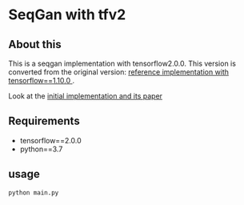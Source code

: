 # SeqGan with tfv2

## About this
This is a seqgan implementation with tensorflow2.0.0. This version is converted from the original version: [reference implementation with tensorflow==1.10.0 ](https://github.com/tyo-yo/SeqGAN) .

Look at the [initial implementation and its paper](https://github.com/LantaoYu/SeqGAN)
## Requirements
- tensorflow==2.0.0
- python==3.7
## usage
```python main.py```
